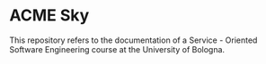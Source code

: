 # ACME Sky

This repository refers to the documentation of a Service - Oriented Software Engineering course at the University of Bologna.
